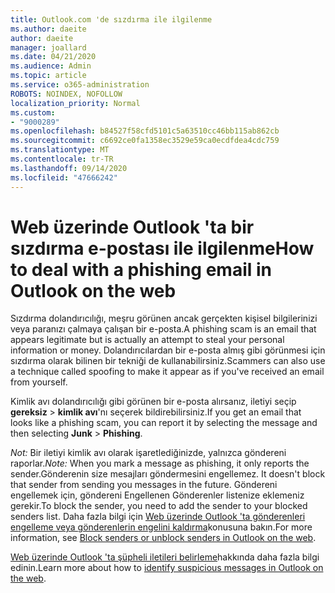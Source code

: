 ```yaml
---
title: Outlook.com 'de sızdırma ile ilgilenme
ms.author: daeite
author: daeite
manager: joallard
ms.date: 04/21/2020
ms.audience: Admin
ms.topic: article
ms.service: o365-administration
ROBOTS: NOINDEX, NOFOLLOW
localization_priority: Normal
ms.custom:
- "9000289"
ms.openlocfilehash: b84527f58cfd5101c5a63510cc46bb115ab862cb
ms.sourcegitcommit: c6692ce0fa1358ec3529e59ca0ecdfdea4cdc759
ms.translationtype: MT
ms.contentlocale: tr-TR
ms.lasthandoff: 09/14/2020
ms.locfileid: "47666242"
---
```

# <a name="how-to-deal-with-a-phishing-email-in-outlook-on-the-web"></a><span data-ttu-id="f9eec-102">Web üzerinde Outlook 'ta bir sızdırma e-postası ile ilgilenme</span><span class="sxs-lookup"><span data-stu-id="f9eec-102">How to deal with a phishing email in Outlook on the web</span></span>

<span data-ttu-id="f9eec-103">Sızdırma dolandırıcılığı, meşru görünen ancak gerçekten kişisel bilgilerinizi veya paranızı çalmaya çalışan bir e-posta.</span><span class="sxs-lookup"><span data-stu-id="f9eec-103">A phishing scam is an email that appears legitimate but is actually an attempt to steal your personal information or money.</span></span> <span data-ttu-id="f9eec-104">Dolandırıcılardan bir e-posta almış gibi görünmesi için sızdırma olarak bilinen bir tekniği de kullanabilirsiniz.</span><span class="sxs-lookup"><span data-stu-id="f9eec-104">Scammers can also use a technique called spoofing to make it appear as if you've received an email from yourself.</span></span>

<span data-ttu-id="f9eec-105">Kimlik avı dolandırıcılığı gibi görünen bir e-posta alırsanız, iletiyi seçip **gereksiz**  >  **kimlik avı**'nı seçerek bildirebilirsiniz.</span><span class="sxs-lookup"><span data-stu-id="f9eec-105">If you get an email that looks like a phishing scam, you can report it by selecting the message and then selecting **Junk** > **Phishing**.</span></span>

<span data-ttu-id="f9eec-106">*Not:* Bir iletiyi kimlik avı olarak işaretlediğinizde, yalnızca göndereni raporlar.</span><span class="sxs-lookup"><span data-stu-id="f9eec-106">*Note:* When you mark a message as phishing, it only reports the sender.</span></span><span data-ttu-id="f9eec-107">Gönderenin size mesajları göndermesini engellemez.</span><span class="sxs-lookup"><span data-stu-id="f9eec-107"> It doesn't block that sender from sending you messages in the future.</span></span> <span data-ttu-id="f9eec-108">Göndereni engellemek için, göndereni Engellenen Gönderenler listenize eklemeniz gerekir.</span><span class="sxs-lookup"><span data-stu-id="f9eec-108">To block the sender, you need to add the sender to your blocked senders list.</span></span> <span data-ttu-id="f9eec-109">Daha fazla bilgi için [Web üzerinde Outlook 'ta gönderenleri engelleme veya gönderenlerin engelini kaldırma](https://support.office.com/article/9bf812d4-6995-4d19-901a-76d6e26939b0)konusuna bakın.</span><span class="sxs-lookup"><span data-stu-id="f9eec-109">For more information, see [Block senders or unblock senders in Outlook on the web](https://support.office.com/article/9bf812d4-6995-4d19-901a-76d6e26939b0).</span></span>

<span data-ttu-id="f9eec-110">[Web üzerinde Outlook 'ta şüpheli iletileri belirleme](https://support.office.com/article/3d44102b-6ce3-4f7c-a359-b623bec82206)hakkında daha fazla bilgi edinin.</span><span class="sxs-lookup"><span data-stu-id="f9eec-110">Learn more about how to [identify suspicious messages in Outlook on the web](https://support.office.com/article/3d44102b-6ce3-4f7c-a359-b623bec82206).</span></span>